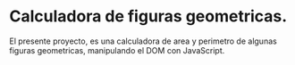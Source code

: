 # Calculadora de figuras geometricas. 

El presente proyecto, es una calculadora de area y perimetro de algunas figuras geometricas, manipulando el DOM con JavaScript.

![]()
